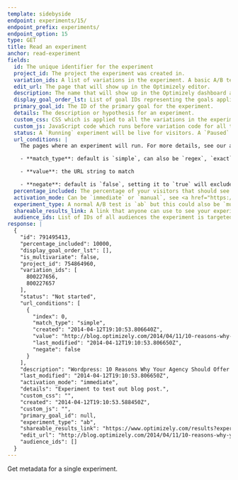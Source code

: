 ```yaml
---
template: sidebyside
endpoint: experiments/15/
endpoint_prefix: experiments/
endpoint_option: 15
type: GET
title: Read an experiment
anchor: read-experiment
fields:
  id: The unique identifier for the experiment
  project_id: The project the experiment was created in.
  variation_ids: A list of variations in the experiment. A basic A/B test has two variations.
  edit_url: The page that will show up in the Optimizely editor.
  description: The name that will show up in the Optimizely dashboard and editor.
  display_goal_order_lst: List of goal IDs representing the goals applicable to the experiment.
  primary_goal_id: The ID of the primary goal for the experiment.
  details: The description or hypothesis for an experiment.
  custom_css: CSS which is applied to all the variations in the experiment, including the Original. Learn more [here](https://help.optimizely.com/hc/en-us/articles/200039855#experiment_css).
  custom_js: JavaScript code which runs before variation code for all the variations in the experiment, including the Original. Learn more [here](https://help.optimizely.com/hc/en-us/articles/200039855#experiment_javascript).
  status: A `Running` experiment will be live for visitors. A `Paused` or `Not started` experiment will not. `Archived` experiments will be hidden in Optimizely.
  url_conditions: |
    The pages where an experiment will run. For more details, see our article on <a href="https://help.optimizely.com/hc/en-us/articles/200040835-URL-Targeting" target="_blank">URL Targeting</a>. This property is now editable through the API. URL conditions are objects with these properties:

    - **match_type**: default is `simple`, can also be `regex`, `exact`, or `substring`

    - **value**: the URL string to match

    - **negate**: default is `false`, setting it to `true` will exclude the URL
  percentage_included: The percentage of your visitors that should see the experiment, measured in basis points. 100 basis points = 1% traffic.
  activation_mode: Can be `immediate` or `manual`, see <a href="https://help.optimizely.com/hc/en-us/articles/200039765-Activation-Mode" target="_blank">Activation Mode</a>.
  experiment_type: A normal A/B test is `ab` but this could also be `multivariate` or `multipage`. See <a href="https://help.optimizely.com/hc/en-us/articles/200039785-Experiment-Type-Overview" target="_blank">Experiment Type Overview</a>.
  shareable_results_link: A link that anyone can use to see your experiment's results, whether or not they're logged into Optimizely.
  audience_ids: List of IDs of all audiences the experiment is targeted at.
response: |
  {
    "id": 791495413,
    "percentage_included": 10000,
    "display_goal_order_lst": [],
    "is_multivariate": false,
    "project_id": 754864960,
    "variation_ids": [
      800227656,
      800227657
    ],
    "status": "Not started",
    "url_conditions": [
      {
        "index": 0,
        "match_type": "simple",
        "created": "2014-04-12T19:10:53.806640Z",
        "value": "http://blog.optimizely.com/2014/04/11/10-reasons-why-your-agency-should-offer-optimization/",
        "last_modified": "2014-04-12T19:10:53.806650Z",
        "negate": false
      }
    ],
    "description": "Wordpress: 10 Reasons Why Your Agency Should Offer Optimization ",
    "last_modified": "2014-04-12T19:10:53.806650Z",
    "activation_mode": "immediate",
    "details": "Experiment to test out blog post.",
    "custom_css": "",
    "created": "2014-04-12T19:10:53.588450Z",
    "custom_js": "",
    "primary_goal_id": null,
    "experiment_type": "ab",
    "shareable_results_link": "https://www.optimizely.com/results?experiment_id=791495413&token=fh3lk2hrlk",
    "edit_url": "http://blog.optimizely.com/2014/04/11/10-reasons-why-your-agency-should-offer-optimization/",
    "audience_ids": []
  }
---
```


Get metadata for a single experiment.
